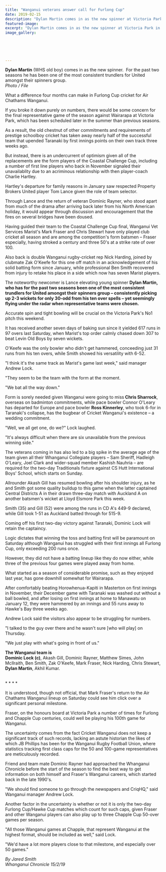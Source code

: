```yaml
---
title: "Wanganui veterans answer call for Furlong Cup"
date: 2019-02-15
description: "Dylan Martin comes in as the new spinner at Victoria Park in the Furlong Cup..."
featured-image: 
excerpt: "Dylan Martin comes in as the new spinner at Victoria Park in the Furlong Cup."
image_gallery:
	
	
	
	
	
---
```


<p><span><strong>Dylan Martin</strong>&nbsp;(WHS old boy) comes in as the new spinner.&nbsp; For<span>&nbsp;the past two seasons he has been one of the most consistent trundlers for United amongst their spinners group.<br /><em>Photo / File</em></span></span></p>
<p class="element element-paragraph">What a difference four months can make in Furlong Cup cricket for Air Chathams Wanganui.</p>
<p class="element element-paragraph">If you broke it down purely on numbers, there would be some concern for the final representative game of the season against Wairarapa at Victoria Park, which has been scheduled later in the summer than previous seasons.</p>
<p class="element element-paragraph">As a result, the old chestnut of other commitments and requirements of prestige schoolboy cricket has taken away nearly half of the successful team that upended Taranaki by first innings points on their own track three weeks ago.</p>
<p class="element element-paragraph">But instead, there is an undercurrent of optimism given all of the replacements are the form players of the Coastal Challenge Cup, including a number of first line players who back in November signaled their unavailablity due to an acriminous relationship with then player-coach Charlie Hartley.</p>
<p class="element element-paragraph">Hartley's departure for family reasons in January saw respected Property Brokers United player Tom Lance given the role of team selector.</p>
<p class="element element-paragraph">Through Lance and the return of veteran Dominic Rayner, who stood apart from much of the drama after arriving back later from his North American holiday, it would appear through discussion and encouragement that the fires on several bridges have been doused.</p>
<p class="element element-paragraph">Having guided their team to the Coastal Challenge Cup final, Wanganui Vet Services Marist's Mark Fraser and Chris Stewart have only played club cricket all season and are among the competition's form batsmen &ndash; Fraser especially, having stroked a century and three 50's at a strike rate of over 100.</p>
<p class="element element-paragraph">Also back is double Wanganui rugby-cricket rep Nick Harding, joined by clubmate Zak O'Keefe for this one off match in an acknowledgement of his solid batting form since January, while professional Ben Smith recovered from injury to retake his place in a side which now has seven Marist players.</p>
<p class="element element-paragraph">The noteworthy newcomer is Lance elevating young spinner <strong>Dylan Martin, who has for the past two seasons been one of the most consistent trundlers for United amongst their spinners group &ndash; consistently picking up 2-3 wickets for only 30-odd from his ten over spells &ndash; yet seemingly flying under the radar when representative teams were chosen.</strong></p>
<p class="element element-paragraph">Accurate spin and tight bowling will be crucial on the Victoria Park's No1 pitch this weekend.</p>
<p class="element element-paragraph">It has received another seven days of baking sun since it yielded 617 runs in 97 overs last Saturday, when Marist's top order calmly chased down 307 to beat Levin Old Boys by seven wickets.</p>
<p class="element element-paragraph">O'Keefe was the only bowler who didn't get hammered, conceeding just 31 runs from his ten overs, while Smith showed his versatility with 6-52.</p>
<p class="element element-paragraph">"I think it's the same track as Marist's game last week," said manager Andrew Lock.</p>
<p class="element element-paragraph">"They seem to be the team with the form at the moment.</p>
<p class="element element-paragraph">"We bat all the way down."</p>
<p class="element element-paragraph">Form is sorely needed given Wanganui were going to miss<strong> Chris Sharrock</strong>, overseas on badminton commitments, while pace bowler Connor O'Leary has departed for Europe and pace bowler <strong>Ross Kinnerley</strong>, who took 6-for in Taranaki's collapse, has the bugbear of Cricket Wanganui's existence &ndash; a wedding commitment.</p>
<p class="element element-paragraph">"Well, we all get one, do we?" Lock laughed.</p>
<p class="element element-paragraph">"It's always difficult when there are six unavailable from the previous winning side."</p>
<p class="element element-paragraph">The veterans coming in has also led to a big spike in the average age of the team given all their Whanganui Collegiate players &ndash; Sam Sheriff, Hadleigh O'Leary, Joel Clark and wider-squad member Kashish Nauhria &ndash; are required for the two-day Traditionals fixture against CS Hutt International Boys' School, which starts on Sunday.</p>
<p class="element element-paragraph">Allrounder Akash Gill has resumed bowling after his shoulder injury, as he and Smith got some quality buildup to this game when the latter captained Central Districts A in their drawn three-day match with Auckland A on another batsmen's wicket at Lloyd Elsmore Park this week.</p>
<p class="element element-paragraph">Smith (35) and Gill (52) were among the runs in CD A's 449-9 declared, while Gill took 1-51 as Auckland batted through for 515-9.</p>
<p class="element element-paragraph">Coming off his first two-day victory against Taranaki, Dominic Lock will retain the captaincy.</p>
<p class="element element-paragraph">Logic dictates that winning the toss and batting first will be paramount on Saturday although Wanganui has struggled with their first innings all Furlong Cup, only exceeding 200 runs once.</p>
<p class="element element-paragraph">However, they did not have a batting lineup like they do now either, while three of the previous four games were played away from home.</p>
<p class="element element-paragraph">What started as a season of considerable promise, such as they enjoyed last year, has gone downhill somewhat for Wairarapa.</p>
<p class="element element-paragraph">After comfortably beating Horowhenua-Kapiti in Masterton on first innings in November, their December game with Taranaki was washed out without a ball bowled, and after losing on first innings at home to Manawatu on January 12, they were hammered by an innings and 55 runs away to Hawke's Bay three weeks ago.</p>
<p class="element element-paragraph">Andrew Lock said the visitors also appear to be struggling for numbers.</p>
<p class="element element-paragraph">"I talked to the guy over there and he wasn't sure [who will play] on Thursday.</p>
<p class="element element-paragraph">"We just play with what's going in front of us."</p>
<p class="element element-paragraph"><strong>The Wanganui team is</strong><br /><strong>Dominic Lock (c)</strong>, Akash Gill, Dominic Rayner, Matthew Simes, John McIlraith, Ben Smith, Zak O'Keefe, Mark Fraser, Nick Harding, Chris Stewart, <strong>Dylan Martin</strong>, Akhil Kumar.</p>
<p class="element element-paragraph"><br />* * * *</p>
<p class="element element-paragraph">It is understood, though not official, that Mark Fraser's return to the Air Chathams Wanganui lineup on Saturday could see him click over a significant personal milestone.</p>
<p class="element element-paragraph">Fraser, on the honours board at Victoria Park a number of times for Furlong and Chapple Cup centuries, could well be playing his 100th game for Wanganui.</p>
<p class="element element-paragraph">The uncertainty comes from the fact Cricket Wanganui does not keep a significant track of such records, lacking an astute historian the likes of which JB Phillips has been for the Wanganui Rugby Football Union, where statistics tracking first class caps for the 50 and 100-game representatives are meticulously recorded.</p>
<p class="element element-paragraph">Friend and team mate Dominic Rayner had approached the Whanganui Chronicle before the start of the season to find the best way to get information on both himself and Fraser's Wanganui careers, which started back in the late 1990's.</p>
<p class="element element-paragraph">"We should find someone to go through the newspapers and CriqHQ," said Wanganui manager Andrew Lock.</p>
<p class="element element-paragraph">Another factor in the uncertainty is whether or not it is only the two-day Furlong Cup/Hawke Cup matches which count for such caps, given Fraser and other Wanganui players can also play up to three Chapple Cup 50-over games per season.</p>
<p class="element element-paragraph">"All those Wanganui games at Chapple, that represent Wanganui at the highest format, should be included as well," said Lock.</p>
<p class="element element-paragraph">"We'd have a lot more players close to that milestone, and especially over 50 games."</p>
<p class="element element-paragraph"><em>By Jared Smith</em><br /><em>Whanganui Chronicle 15/2/19</em></p>

